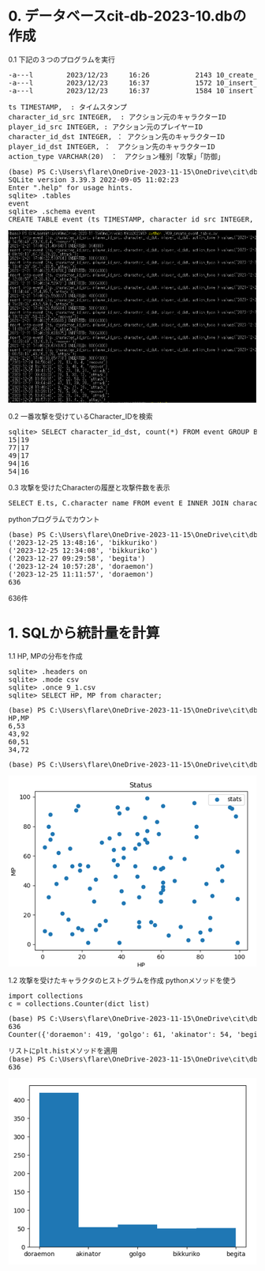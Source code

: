 # 0. データベースcit-db-2023-10.dbの作成
0.1 下記の３つのプログラムを実行
<pre>
-a---l        2023/12/23     16:26           2143 10_create_event_table.py
-a---l        2023/12/23     16:37           1572 10_insert_character_repeat_weighted.py
-a---l        2023/12/23     16:37           1584 10_insert_player_repeat.py
</pre>
<pre>
ts TIMESTAMP,  : タイムスタンプ
character_id_src INTEGER,  : アクション元のキャラクターID
player_id_src INTEGER, : アクション元のプレイヤーID
character_id_dst INTEGER, ： アクション先のキャラクターID
player_id_dst INTEGER, ：　アクション先のキャラクターID
action_type VARCHAR(20)　：　アクション種別「攻撃」「防御」
</pre>
<pre>
(base) PS C:\Users\flare\OneDrive-2023-11-15\OneDrive\cit\db2023\9> .\sqlite3.exe .\cit-db-2023-09.db
SQLite version 3.39.3 2022-09-05 11:02:23
Enter ".help" for usage hints.
sqlite> .tables
event
sqlite> .schema event
CREATE TABLE event (ts TIMESTAMP, character_id_src INTEGER, player_id_src INTEGER, character_id_dst INTEGER, player_id_dst INTEGER, action_type VARCHAR(20));
</pre>

<img src="createEvent.png">

0.2 一番攻撃を受けているCharacter_IDを検索
<pre>
sqlite> SELECT character_id_dst, count(*) FROM event GROUP BY character_id_dst ORDER BY COUNT(*) DESC LIMIT 5;
15|19
77|17
49|17
94|16
54|16
</pre>

0.3 攻撃を受けたCharacterの履歴と攻撃件数を表示
<pre>
SELECT E.ts, C.character_name FROM event E INNER JOIN character C ON E.character_id_dst == C.character_id WHERE E.action_type == \'attack\'
</pre>
pythonプログラムでカウント
<pre>
(base) PS C:\Users\flare\OneDrive-2023-11-15\OneDrive\cit\db2023\9> python .\09_select_01.py
('2023-12-25 13:48:16', 'bikkuriko')
('2023-12-25 12:34:08', 'bikkuriko')
('2023-12-27 09:29:58', 'begita')
('2023-12-24 10:57:28', 'doraemon')
('2023-12-25 11:11:57', 'doraemon')
636
</pre>
636件

# 1. SQLから統計量を計算
1.1 HP, MPの分布を作成
<pre>
sqlite> .headers on
sqlite> .mode csv
sqlite> .once 9_1.csv
sqlite> SELECT HP, MP from character;
</pre>
<pre>
(base) PS C:\Users\flare\OneDrive-2023-11-15\OneDrive\cit\db2023\9> head -n 5 .\9_1.csv
HP,MP
6,53
43,92
60,51
34,72
</pre>
<pre>
(base) PS C:\Users\flare\OneDrive-2023-11-15\OneDrive\cit\db2023\9> python .\09_scatter_HP_MP_2.py
</pre>
<img src="HPMP.png">

1.2 攻撃を受けたキャラクタのヒストグラムを作成
pythonメソッドを使う
<pre>
import collections
c = collections.Counter(dict_list)
</pre>
<pre>
(base) PS C:\Users\flare\OneDrive-2023-11-15\OneDrive\cit\db2023\9> python .\09_select_02.py
636
Counter({'doraemon': 419, 'golgo': 61, 'akinator': 54, 'begita': 52, 'bikkuriko': 50})
</pre>
<pre>
リストにplt.histメソッドを適用
(base) PS C:\Users\flare\OneDrive-2023-11-15\OneDrive\cit\db2023\9> python .\09_hist_01.py
636
</pre>
<img src="hist.png">
